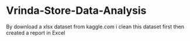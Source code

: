 # Vrinda-Store-Data-Analysis
By download a xlsx dataset from kaggle.com i clean this dataset first then created a report in Excel
